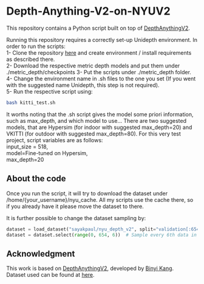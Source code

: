 # Depth-Anything-V2-on-NYUV2
This repository contains a Python script built on top of [DepthAnythingV2](https://github.com/DepthAnything/Depth-Anything-V2).

Running this repository requires a correctly set-up Unidepth environment.
In order to run the scripts:   
1- Clone the repository [here](https://github.com/DepthAnything/Depth-Anything-V2) and create environment / install requirements as described there.  
2- Download the respective metric depth models and put them under ./metric_depth/checkpoints
3- Put the scripts under ./metric_depth folder.
4- Change the environment name in .sh files to the one you set (If you went with the suggested name Unidepth, this step is not required).  
5- Run the respective script using:  
```bash
bash kitti_test.sh
```

It worths noting that the .sh script gives the model some priori information, such as max_depth, and which model to use... There are two suggested models, that are Hypersim (for indoor with suggested max_depth=20) and VKITTI (for outdoor with suggested max_depth=80). For this very test project, script variables are as follows:    
input_size = 518,  
model=Fine-tuned on Hypersim,    
max_depth=20     


## About the code
Once you run the script, it will try to download the dataset under /home/{your_username}/nyu_cache. All my scripts use the cache there, so if you already have it please move the dataset to there.  
  
It is further possible to change the dataset sampling by:  

```python
dataset = load_dataset("sayakpaul/nyu_depth_v2", split="validation[:654]", cache_dir=home_dir+"/nyu_cache")
dataset = dataset.select(range(0, 654, 6))  # Sample every 6th data in dataset
```



## Acknowledgment
This work is based on [DepthAnythingV2](https://github.com/DepthAnything/Depth-Anything-V2), developed by [Binyi Kang](https://github.com/bingykang).    
Dataset used can be found at [here](https://huggingface.co/datasets/sayakpaul/nyu_depth_v2).

